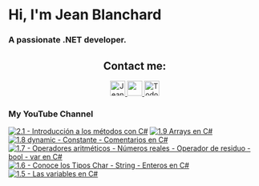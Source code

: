    # Hi, I'm Jean Blanchard
### A passionate .NET developer.



<h2 align="center">Contact me:</h2>

<p align="center">
  <a href="https://www.linkedin.com/in/jeanpblanchard/">
    <img src="https://www.vectorlogo.zone/logos/linkedin/linkedin-icon.svg" alt="Jean Blanchard's LinkedIn Profile" height="30" width="30">
  </a>
      <a href="mailto:ijeanpierrebp@gmail.com">
    <img src="https://www.vectorlogo.zone/logos/gmail/gmail-icon.svg" height="30" width="30">
  </a>
  <a href="https://www.youtube.com/@todoconnet">
    <img src="https://www.vectorlogo.zone/logos/youtube/youtube-icon.svg" alt="Todo con .NET YouTube Channel" height="30" width="30">
  </a>
  


</p>


### My YouTube Channel
<!-- BEGIN YOUTUBE-CARDS -->
[![2.1 - Introducción a los métodos con C#](https://ytcards.demolab.com/?id=9dENXRSg4Gk&title=2.1+-+Introducci%C3%B3n+a+los+m%C3%A9todos+con+C%23&lang=en&timestamp=1726187511&background_color=%230d1117&title_color=%23ffffff&stats_color=%23dedede&max_title_lines=1&width=250&border_radius=5 "2.1 - Introducción a los métodos con C#")](https://www.youtube.com/watch?v=9dENXRSg4Gk)
[![1.9 Arrays en C#](https://ytcards.demolab.com/?id=BQhdbsMws5U&title=1.9+Arrays+en+C%23&lang=en&timestamp=1725659795&background_color=%230d1117&title_color=%23ffffff&stats_color=%23dedede&max_title_lines=1&width=250&border_radius=5 "1.9 Arrays en C#")](https://www.youtube.com/watch?v=BQhdbsMws5U)
[![1.8 dynamic - Constante - Comentarios en C#](https://ytcards.demolab.com/?id=ldsOuQdLAc0&title=1.8+dynamic+-+Constante+-+Comentarios+en+C%23&lang=en&timestamp=1725458444&background_color=%230d1117&title_color=%23ffffff&stats_color=%23dedede&max_title_lines=1&width=250&border_radius=5 "1.8 dynamic - Constante - Comentarios en C#")](https://www.youtube.com/watch?v=ldsOuQdLAc0)
[![1.7 - Operadores aritméticos - Números reales - Operador de residuo - bool - var en C#](https://ytcards.demolab.com/?id=xVW8mOlUKZU&title=1.7+-+Operadores+aritm%C3%A9ticos+-+N%C3%BAmeros+reales+-+Operador+de+residuo+-+bool+-+var+en+C%23&lang=en&timestamp=1725368464&background_color=%230d1117&title_color=%23ffffff&stats_color=%23dedede&max_title_lines=1&width=250&border_radius=5 "1.7 - Operadores aritméticos - Números reales - Operador de residuo - bool - var en C#")](https://www.youtube.com/watch?v=xVW8mOlUKZU)
[![1.6 - Conoce los Tipos Char - String - Enteros en C#](https://ytcards.demolab.com/?id=_3mX1SmZbN4&title=1.6+-+Conoce+los+Tipos+Char+-+String+-+Enteros+en+C%23&lang=en&timestamp=1725292828&background_color=%230d1117&title_color=%23ffffff&stats_color=%23dedede&max_title_lines=1&width=250&border_radius=5 "1.6 - Conoce los Tipos Char - String - Enteros en C#")](https://www.youtube.com/watch?v=_3mX1SmZbN4)
[![1.5 - Las variables en C#](https://ytcards.demolab.com/?id=j4i46x7bEy0&title=1.5+-+Las+variables+en+C%23&lang=en&timestamp=1725246121&background_color=%230d1117&title_color=%23ffffff&stats_color=%23dedede&max_title_lines=1&width=250&border_radius=5 "1.5 - Las variables en C#")](https://www.youtube.com/watch?v=j4i46x7bEy0)
<!-- END YOUTUBE-CARDS -->
